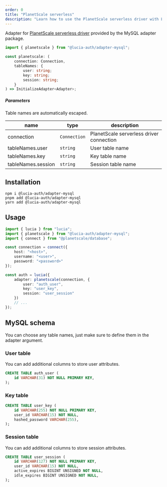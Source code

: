 ```yaml
---
order: 0
title: "PlanetScale serverless"
description: "Learn how to use the PlanetScale serverless driver with Lucia"
---
```


Adapter for [PlanetScale serverless driver](https://github.com/planetscale/database-js) provided by the MySQL adapter package.

```ts
import { planetscale } from "@lucia-auth/adapter-mysql";
```

```ts
const planetscale: (
	connection: Connection,
	tableNames: {
		user: string;
		key: string;
		session: string;
	}
) => InitializeAdapter<Adapter>;
```

##### Parameters

Table names are automatically escaped.

| name               | type         | description                              |
| ------------------ | ------------ | ---------------------------------------- |
| connection         | `Connection` | PlanetScale serverless driver connection |
| tableNames.user    | `string`     | User table name                          |
| tableNames.key     | `string`     | Key table name                           |
| tableNames.session | `string`     | Session table name                       |

## Installation

```
npm i @lucia-auth/adapter-mysql
pnpm add @lucia-auth/adapter-mysql
yarn add @lucia-auth/adapter-mysql
```

## Usage

```ts
import { lucia } from "lucia";
import { planetscale } from "@lucia-auth/adapter-mysql";
import { connect } from "@planetscale/database";

const connection = connect({
	host: "<host>",
	username: "<user>",
	password: "<password>"
});

const auth = lucia({
	adapter: planetscale(connection, {
		user: "auth_user",
		key: "user_key",
		session: "user_session"
	})
	// ...
});
```

## MySQL schema

You can choose any table names, just make sure to define them in the adapter argument.

### User table

You can add additional columns to store user attributes.

```sql
CREATE TABLE auth_user (
    id VARCHAR(31) NOT NULL PRIMARY KEY,
);
```

### Key table

```sql
CREATE TABLE user_key (
    id VARCHAR(255) NOT NULL PRIMARY KEY,
    user_id VARCHAR(15) NOT NULL,
    hashed_password VARCHAR(255),
);
```

### Session table

You can add additional columns to store session attributes.

```sql
CREATE TABLE user_session (
    id VARCHAR(127) NOT NULL PRIMARY KEY,
    user_id VARCHAR(15) NOT NULL,
    active_expires BIGINT UNSIGNED NOT NULL,
    idle_expires BIGINT UNSIGNED NOT NULL,
);
```

